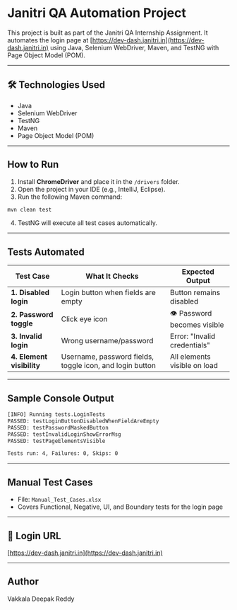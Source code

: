 
# Janitri QA Automation Project

This project is built as part of the Janitri QA Internship Assignment. It automates the login page at [https://dev-dash.janitri.in](https://dev-dash.janitri.in) using Java, Selenium WebDriver, Maven, and TestNG with Page Object Model (POM).

---

## 🛠 Technologies Used
- Java
- Selenium WebDriver
- TestNG
- Maven
- Page Object Model (POM)

---

##  How to Run

1. Install **ChromeDriver** and place it in the `/drivers` folder.
2. Open the project in your IDE (e.g., IntelliJ, Eclipse).
3. Run the following Maven command:

```bash
mvn clean test
```

4. TestNG will execute all test cases automatically.

---

## Tests Automated

| Test Case | What It Checks | Expected Output |
|-----------|----------------|-----------------|
| **1. Disabled login** | Login button when fields are empty |  Button remains disabled |
| **2. Password toggle** | Click eye icon | 👁 Password becomes visible |
| **3. Invalid login** | Wrong username/password |  Error: "Invalid credentials" |
| **4. Element visibility** | Username, password fields, toggle icon, and login button | All elements visible on load |

---

##  Sample Console Output

```bash
[INFO] Running tests.LoginTests
PASSED: testLoginButtonDisabledWhenFieldAreEmpty
PASSED: testPasswordMaskedButton
PASSED: testInvalidLoginShowErrorMsg
PASSED: testPageElementsVisible

Tests run: 4, Failures: 0, Skips: 0
```

---
## Manual Test Cases

- File: `Manual_Test_Cases.xlsx`
- Covers Functional, Negative, UI, and Boundary tests for the login page

---
## 🔗 Login URL

[https://dev-dash.janitri.in](https://dev-dash.janitri.in)

---
## Author

Vakkala Deepak Reddy
